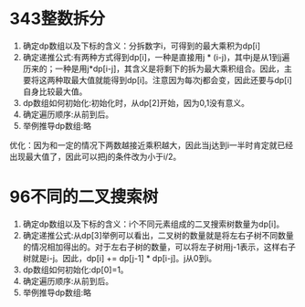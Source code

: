 # 343整数拆分
1. 确定dp数组以及下标的含义：分拆数字i，可得到的最大乘积为dp[i]
2. 确定递推公式:有两种方式得到dp[i]，一种是直接用j * (i-j)，其中j是从1到j遍历来的；一种是用j*dp[i-j]，其含义是将剩下的拆为最大乘积组合。因此，主要将这两种取最大值就能得到dp[i]。注意因为每次j都会变，因此还要与dp[i]自身比较最大值。
3. dp数组如何初始化:初始化时，从dp[2]开始，因为0,1没有意义。
4. 确定遍历顺序:从前到后。
5. 举例推导dp数组:略

优化：因为和一定的情况下两数越接近乘积越大，因此当j达到i一半时肯定就已经出现最大值了，因此可以把j的条件改为小于i/2。

# 96不同的二叉搜索树
1. 确定dp数组以及下标的含义：i个不同元素组成的二叉搜索树数量为dp[i]。
2. 确定递推公式:从dp[3]举例可以看出，二叉树的数量就是将左右子树不同数量的情况相加得出的。对于左右子树的数量，可以将左子树用j-1表示，这样右子树就是i-j。因此，dp[i] += dp[j-1] * dp[i-j]。j从0到i。
3. dp数组如何初始化:dp[0]=1。
4. 确定遍历顺序:从前到后。
5. 举例推导dp数组:略